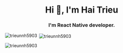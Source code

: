 <h1 align="center">Hi 👋, I'm Hai Trieu</h1>
<h3 align="center">I'm React Native developer.</h3>
<p align="left">
</p>

<p><img align="left" src="https://github-readme-stats.vercel.app/api/top-langs?username=trieunnh5903&show_icons=true&locale=en&layout=compact" alt="trieunnh5903" /></p>

<p>&nbsp;<img align="center" src="https://github-readme-stats.vercel.app/api?username=trieunnh5903&show_icons=true&locale=en" alt="trieunnh5903" /></p>

<p><img align="center" src="https://github-readme-streak-stats.herokuapp.com/?user=trieunnh5903&" alt="trieunnh5903" /></p>
